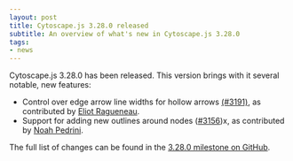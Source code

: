 ```yaml
---
layout: post
title: Cytoscape.js 3.28.0 released
subtitle: An overview of what's new in Cytoscape.js 3.28.0
tags:
- news
---
```


Cytoscape.js 3.28.0 has been released.  This version brings with it several notable, new features:

- Control over edge arrow line widths for hollow arrows [(#3191)](https://github.com/cytoscape/cytoscape.js/issues/3191), as contributed by [Eliot Ragueneau](https://github.com/EliotRagueneau).
- Support for adding new outlines around nodes ([#3156](https://github.com/cytoscape/cytoscape.js/issues/3156))x, as contributed by [Noah Pedrini](https://github.com/npedrini).

The full list of changes can be found in the [3.28.0 milestone on GitHub](https://github.com/cytoscape/cytoscape.js/issues?q=is%3Aissue+milestone%3A3.28.0).
